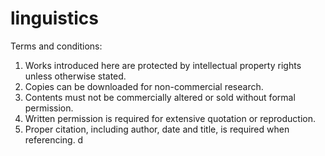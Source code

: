 # linguistics

Terms and conditions:
1. Works introduced here are protected by intellectual property rights unless otherwise stated.
2. Copies can be downloaded for non-commercial research.
3. Contents must not be commercially altered or sold without formal permission.
4. Written permission is required for extensive quotation or reproduction.
5. Proper citation, including author, date and title, is required when referencing.
d
